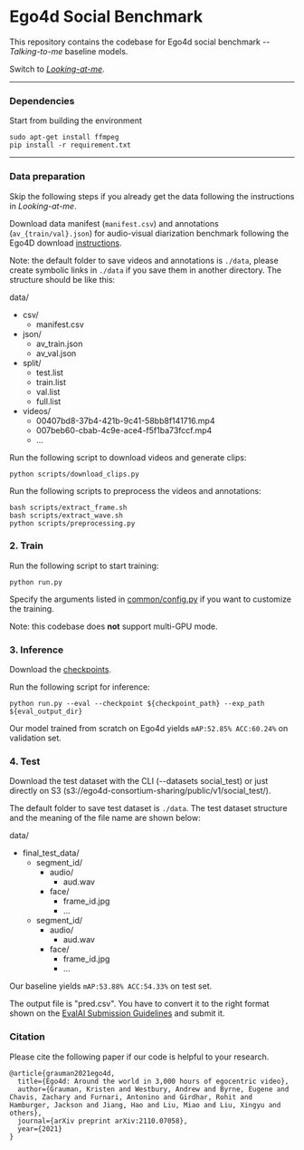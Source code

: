 # Ego4d Social Benchmark
This repository contains the codebase for Ego4d social benchmark -- *Talking-to-me* baseline models. 

Switch to [*Looking-at-me*](https://github.com/EGO4D/social-interactions/tree/lam).

***

### Dependencies

Start from building the environment
```
sudo apt-get install ffmpeg
pip install -r requirement.txt
```

***
### Data preparation

Skip the following steps if you already get the data following the instructions in *Looking-at-me*.

Download data manifest (`manifest.csv`) and annotations (`av_{train/val}.json`) for audio-visual diarization benchmark following the Ego4D download [instructions](https://github.com/facebookresearch/Ego4d/blob/main/ego4d/cli/README.md).

Note: the default folder to save videos and annotations is ```./data```, please create symbolic links in ```./data``` if you save them in another directory. The structure should be like this:

data/
* csv/
  * manifest.csv
* json/
  * av_train.json
  * av_val.json
* split/
  * test.list
  * train.list
  * val.list
  * full.list
* videos/
  * 00407bd8-37b4-421b-9c41-58bb8f141716.mp4
  * 007beb60-cbab-4c9e-ace4-f5f1ba73fccf.mp4
  * ...
  
Run the following script to download videos and generate clips:
```
python scripts/download_clips.py
```

Run the following scripts to preprocess the videos and annotations:

```
bash scripts/extract_frame.sh
bash scripts/extract_wave.sh
python scripts/preprocessing.py
```

### 2. Train
Run the following script to start training:
```
python run.py
```
Specify the arguments listed in [common/config.py](./common/config.py) if you want to customize the training.

Note: this codebase does **not** support multi-GPU mode.

### 3. Inference
Download the [checkpoints](https://drive.google.com/drive/folders/1MGrhm3J1dKoWPSL3RvC3qb3QeiIqe9vi?usp=sharing).

Run the following script for inference:
```
python run.py --eval --checkpoint ${checkpoint_path} --exp_path ${eval_output_dir}
```

Our model trained from scratch on Ego4d yields `mAP:52.85% ACC:60.24%` on validation set. 

### 4. Test
Download the test dataset with the CLI (--datasets social_test) or just directly on S3 (s3://ego4d-consortium-sharing/public/v1/social_test/).

The default folder to save test dataset is ```./data```. The test dataset structure and the meaning of the file name are shown below:

data/
* final_test_data/
  * segment_id/
    * audio/
      * aud.wav
    * face/
      * frame_id.jpg
      * ...
  * segment_id/
    * audio/
      * aud.wav
    * face/
      * frame_id.jpg
      * ...

Our baseline yields `mAP:53.88% ACC:54.33%` on test set.

The output file is "pred.csv". You have to convert it to the right format shown on the [EvalAI Submission Guidelines](https://eval.ai/web/challenges/challenge-page/1625/submission) and submit it.

### Citation

Please cite the following paper if our code is helpful to your research.
```
@article{grauman2021ego4d,
  title={Ego4d: Around the world in 3,000 hours of egocentric video},
  author={Grauman, Kristen and Westbury, Andrew and Byrne, Eugene and Chavis, Zachary and Furnari, Antonino and Girdhar, Rohit and Hamburger, Jackson and Jiang, Hao and Liu, Miao and Liu, Xingyu and others},
  journal={arXiv preprint arXiv:2110.07058},
  year={2021}
}
```
